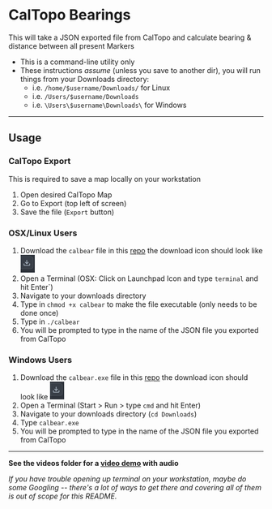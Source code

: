 # CalTopo Bearings
This will take a JSON exported file from CalTopo and calculate bearing & distance between all present Markers

- This is a command-line utility only
- These instructions _assume_ (unless you save to another dir), you will run things from your Downloads directory: 
  - i.e. `/home/$username/Downloads/` for Linux
  - i.e. `/Users/$username/Downloads` 
  - i.e. `\Users\$username\Downloads\` for Windows

---

## Usage

### CalTopo Export

This is required to save a map locally on your workstation

1. Open desired CalTopo Map
2. Go to Export (top left of screen)
3. Save the file (`Export` button)

### OSX/Linux Users

1. Download the `calbear` file in this [repo](https://github.com/crungruang/caltopo-bearings/blob/main/calbear) the download icon should look like ![this](images/download_icon.png) 
2. Open a Terminal (OSX: Click on Launchpad Icon and type `terminal` and hit Enter`)
3. Navigate to your downloads directory
4. Type in `chmod +x calbear` to make the file executable (only needs to be done once)
5. Type in `./calbear`
6. You will be prompted to type in the name of the JSON file you exported from CalTopo

### Windows Users

1. Download the `calbear.exe` file in this [repo](https://github.com/crungruang/caltopo-bearings/blob/main/calbear.exe) the download icon should look like ![this](images/download_icon.png)
2. Open a Terminal (Start > Run > type `cmd` and hit Enter)
3. Navigate to your downloads directory (`cd Downloads`)
4. Type `calbear.exe`
5. You will be prompted to type in the name of the JSON file you exported from CalTopo

---

**See the videos folder for a [video demo](videos/calbearings_demo.mp4) with audio**

_If you have trouble opening up terminal on your workstation, maybe do some Googling -- there's a lot of ways to get there and covering all of them is out of scope for this README._
